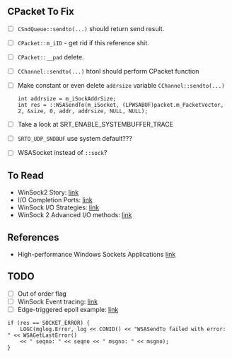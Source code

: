 ## CPacket To Fix

- [ ] `CSndQueue::sendto(...)` should return send result.

- [ ] `CPacket::m_iID` - get rid if this reference shit.

- [ ] `CPacket::__pad` delete.

- [ ] `CChannel::sendto(...)` htonl should perform CPacket function

- [ ] Make constant or even delete `addrsize` variable `CChannel::sendto(...)`

      int addrsize = m_iSockAddrSize;
      int res = ::WSASendTo(m_iSocket, (LPWSABUF)packet.m_PacketVector, 2, &size, 0, addr, addrsize, NULL, NULL);

- [ ] Take a look at SRT_ENABLE_SYSTEMBUFFER_TRACE

- [ ] `SRTO_UDP_SNDBUF` use system default???

- [ ] WSASocket instead of `::sock`?

## To Read

* WinSock2 Story: [link](https://www.tenouk.com/Winsock/Winsock2story.html)
* I/O Completion Ports: [link](https://docs.microsoft.com/en-us/windows/win32/fileio/i-o-completion-ports?redirectedfrom=MSDN)
* WinSock I/O Strategies: [link](https://tangentsoft.net/wskfaq/articles/io-strategies.html)
* WinSock 2 Advanced I/O methods: [link](https://www.winsocketdotnetworkprogramming.com/winsock2programming/winsock2advancediomethod5e.html)

## References

* High-performance Windows Sockets Applications [link](https://docs.microsoft.com/en-us/windows/win32/winsock/high-performance-windows-sockets-applications-2)

## TODO

- [ ] Out of order flag
- [ ] WinSock Event tracing: [link](https://docs.microsoft.com/en-us/windows/win32/winsock/winsock-tracing)
- [ ] Edge-triggered epoll example: [link](https://github.com/eklitzke/epollet)

```
if (res == SOCKET_ERROR) {
    LOGC(mglog.Error, log << CONID() << "WSASendTo failed with error: " << WSAGetLastError()
    << " seqno: " << seqno << " msgno: " << msgno);
}
```